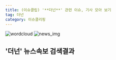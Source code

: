 ```yaml
---
title: (이슈클립) '**더넌**' 관련 이슈, 기사 모아 보기
tag: 더넌
category: 이슈클리핑
---
```

![wordcloud](https://s3.ap-northeast-2.amazonaws.com/lyrics101-wordcloud/2018-09-19-1537352157.png)
![news_img](https://user-images.githubusercontent.com/42597476/44507050-1206f400-a6e4-11e8-8d98-7ffbfebb353f.png)
## **'**더넌**'** 뉴스속보 검색결과

